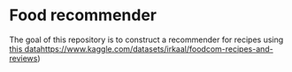 # Food recommender

The goal of this repository is to construct a recommender for recipes using [this data](https://www.kaggle.com/datasets/irkaal/foodcom-recipes-and-reviews)https://www.kaggle.com/datasets/irkaal/foodcom-recipes-and-reviews)
